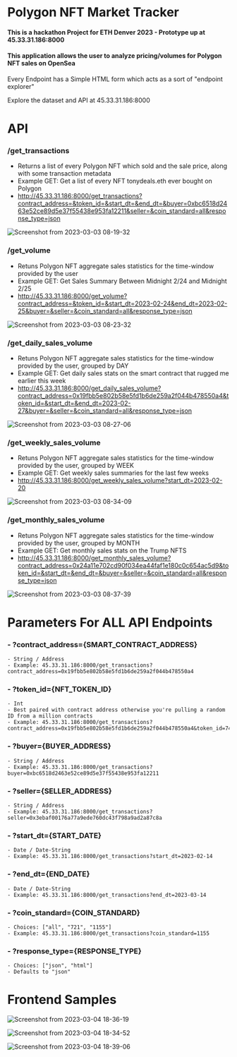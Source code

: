 #  Polygon NFT Market Tracker

#### This is a hackathon Project for ETH Denver 2023 - Prototype up at 45.33.31.186:8000

#### This application allows the user to analyze pricing/volumes for Polygon NFT sales on OpenSea

Every Endpoint has a Simple HTML form which acts as a sort of "endpoint explorer"

Explore the dataset and API at 45.33.31.186:8000

# API

### /get_transactions
  - Returns a list of every Polygon NFT which sold and the sale price, along with some transaction metadata
  - Example GET: Get a list of every NFT tonydeals.eth ever bought on Polygon
  - http://45.33.31.186:8000/get_transactions?contract_address=&token_id=&start_dt=&end_dt=&buyer=0xbc6518d2463e52ce89d5e37f55438e953fa12211&seller=&coin_standard=all&response_type=json
  
  ![Screenshot from 2023-03-03 08-19-32](https://user-images.githubusercontent.com/63479105/222758125-55bbb082-8ca5-4e2c-aee9-ec78a12e44f9.png)


### /get_volume
  - Retuns Polygon NFT aggregate sales statistics for the time-window provided by the user
  - Example GET: Get Sales Summary Between Midnight 2/24 and Midnight 2/25
  - http://45.33.31.186:8000/get_volume?contract_address=&token_id=&start_dt=2023-02-24&end_dt=2023-02-25&buyer=&seller=&coin_standard=all&response_type=json
  
  ![Screenshot from 2023-03-03 08-23-32](https://user-images.githubusercontent.com/63479105/222758967-67a3e031-f110-4b9e-834d-e8da28f62aaf.png)


### /get_daily_sales_volume
  - Retuns Polygon NFT aggregate sales statistics for the time-window provided by the user, grouped by DAY
  - Example GET: Get daily sales stats on the smart contract that rugged me earlier this week
  - http://45.33.31.186:8000/get_daily_sales_volume?contract_address=0x19fbb5e802b58e5fd1b6de259a2f044b478550a4&token_id=&start_dt=&end_dt=2023-02-27&buyer=&seller=&coin_standard=all&response_type=json
  
  ![Screenshot from 2023-03-03 08-27-06](https://user-images.githubusercontent.com/63479105/222759757-bc69ba19-7cf8-4e95-8bbb-351ff8b17b38.png)

  
### /get_weekly_sales_volume
  - Retuns Polygon NFT aggregate sales statistics for the time-window provided by the user, grouped by WEEK
  - Example GET: Get weekly sales summaries for the last few weeks
  - http://45.33.31.186:8000/get_weekly_sales_volume?start_dt=2023-02-20
  
  ![Screenshot from 2023-03-03 08-34-09](https://user-images.githubusercontent.com/63479105/222761414-424affaa-ccf5-4b38-a77f-34c6448e607e.png)


### /get_monthly_sales_volume
  - Retuns Polygon NFT aggregate sales statistics for the time-window provided by the user, grouped by MONTH
  - Example GET: Get monthly sales stats on the Trump NFTS
  - http://45.33.31.186:8000/get_monthly_sales_volume?contract_address=0x24a11e702cd90f034ea44faf1e180c0c654ac5d9&token_id=&start_dt=&end_dt=&buyer=&seller=&coin_standard=all&response_type=json
  
  ![Screenshot from 2023-03-03 08-37-39](https://user-images.githubusercontent.com/63479105/222762189-03b0ebc7-497c-4bfc-b987-e3b2d8dd97f3.png)

  
  
# Parameters For ALL API Endpoints

###  - ?contract_address={SMART_CONTRACT_ADDRESS}
    - String / Address
    - Example: 45.33.31.186:8000/get_transactions?contract_address=0x19fbb5e802b58e5fd1b6de259a2f044b478550a4
###  - ?token_id={NFT_TOKEN_ID}
    - Int
    - Best paired with contract address otherwise you're pulling a random ID from a million contracts
    - Example: 45.33.31.186:8000/get_transactions?contract_address=0x19fbb5e802b58e5fd1b6de259a2f044b478550a4&token_id=747
###  - ?buyer={BUYER_ADDRESS}
    - String / Address
    - Example: 45.33.31.186:8000/get_transactions?buyer=0xbc6518d2463e52ce89d5e37f55438e953fa12211
###  - ?seller={SELLER_ADDRESS}
    - String / Address
    - Example: 45.33.31.186:8000/get_transactions?seller=0x3ebaf00176a77a9ede760dc43f798a9ad2a87c8a
###  - ?start_dt={START_DATE}
    - Date / Date-String
    - Example: 45.33.31.186:8000/get_transactions?start_dt=2023-02-14
###  - ?end_dt={END_DATE}
    - Date / Date-String
    - Example: 45.33.31.186:8000/get_transactions?end_dt=2023-03-14
###  - ?coin_standard={COIN_STANDARD}
    - Choices: ["all", "721", "1155"]
    - Example: 45.33.31.186:8000/get_transactions?coin_standard=1155
###  - ?response_type={RESPONSE_TYPE}
    - Choices: ["json", "html"]
    - Defaults to "json"
 
  
# Frontend Samples

![Screenshot from 2023-03-04 18-36-19](https://user-images.githubusercontent.com/63479105/222936850-5cdda960-1ca2-4eb6-8987-fe1543c5b237.png)

![Screenshot from 2023-03-04 18-34-52](https://user-images.githubusercontent.com/63479105/222936836-802fd34f-8cf4-41f6-8c76-b4b903100047.png)

![Screenshot from 2023-03-04 18-39-06](https://user-images.githubusercontent.com/63479105/222936915-765af211-3ba4-45c1-b9de-3dd3f073d3ce.png)


